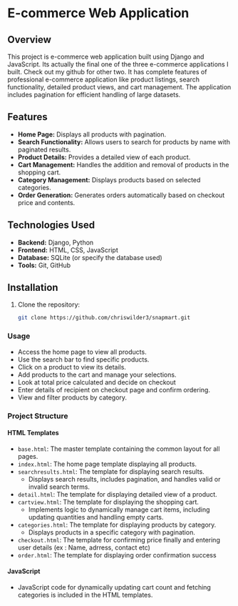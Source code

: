 # E-commerce Web Application

## Overview
This project is e-commerce web application built using Django and JavaScript. Its actually the final one of the three e-commerce applications I built. Check out my github for other two.
It has complete features of professional e-commerce application like product listings, search functionality, detailed product views, and cart management. The application includes pagination for efficient handling of large datasets.

## Features
- **Home Page:** Displays all products with pagination.
- **Search Functionality:** Allows users to search for products by name with paginated results.
- **Product Details:** Provides a detailed view of each product.
- **Cart Management:** Handles the addition and removal of products in the shopping cart.
- **Category Management:** Displays products based on selected categories.
- **Order Generation:** Generates orders automatically based on checkout price and contents.

## Technologies Used
- **Backend:** Django, Python
- **Frontend:** HTML, CSS, JavaScript
- **Database:** SQLite (or specify the database used)
- **Tools:** Git, GitHub

## Installation
1. Clone the repository:
   ```sh
   git clone https://github.com/chriswilder3/snapmart.git
   ```
   
### Usage
- Access the home page to view all products.
- Use the search bar to find specific products.
- Click on a product to view its details.
- Add products to the cart and manage your selections.
- Look at total price calculated and decide on checkout
- Enter details of recipient on checkout page and confirm ordering.
- View and filter products by category.

### Project Structure
#### HTML Templates
- `base.html`: The master template containing the common layout for all pages.
- `index.html`: The home page template displaying all products.
- `searchresults.html`: The template for displaying search results.
  - Displays search results, includes pagination, and handles valid or invalid search terms.
- `detail.html`: The template for displaying detailed view of a product.
- `cartview.html`: The template for displaying the shopping cart.
  - Implements logic to dynamically manage cart items, including updating quantities and handling empty carts.
- `categories.html`: The template for displaying products by category.
  - Displays products in a specific category with pagination.
- `checkout.html`: The template for confirming price finally and entering user details (ex : Name, adrress, contact etc)
- `order.html`: The template for displaying order confirmation success

#### JavaScript
- JavaScript code for dynamically updating cart count and fetching categories is included in the HTML templates.
